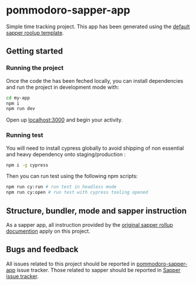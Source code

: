 # pommodoro-sapper-app

Simple time tracking project. This app has been generated using the [default sapper roolup template](https://github.com/sveltejs/sapper#rollup).


## Getting started


### Running the project

Once the code the has been feched locally, you can install dependencies and run the project in development mode with:

```bash
cd my-app
npm i
npm run dev
```

Open up [localhost:3000](http://localhost:3000) and begin your activity.

### Running test

You will need to install cypress globally to avoid shipping of non essential and heavy dependency onto staging/production :

```bash
npm i -g cypress
```

Then you can run test using the following npm scripts:

```bash
npm run cy:run # run test in headless mode
npm run cy:open # run test with cypress tooling opened
```

## Structure, bundler, mode and sapper instruction

As a sapper app, all instruction provided by the [original sapper rollup documention](https://github.com/sveltejs/sapper-template/tree/rollup) apply on this project.

## Bugs and feedback

All issues related to this project should be reported in [pommodoro-sapper-app](https://github.com/tetedacier/pommodoro-sapper-app/issues) issue tracker. Those related to sapper should be reported in [Sapper issue tracker](https://github.com/sveltejs/sapper/issues).
